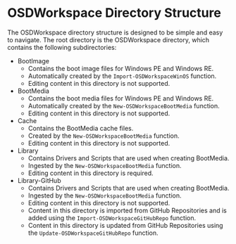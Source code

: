 # OSDWorkspace Directory Structure

The OSDWorkspace directory structure is designed to be simple and easy to navigate. The root directory is the OSDWorkspace directory, which contains the following subdirectories:

- BootImage
    - Contains the boot image files for Windows PE and Windows RE.
    - Automatically created by the `Import-OSDWorkspaceWinOS` function.
    - Editing content in this directory is not supported.
- BootMedia
    - Contains the boot media files for Windows PE and Windows RE.
    - Automatically created by the `New-OSDWorkspaceBootMedia` function.
    - Editing content in this directory is not supported.
- Cache
    - Contains the BootMedia cache files.
    - Created by the `New-OSDWorkspaceBootMedia` function.
    - Editing content in this directory is not supported.
- Library
    - Contains Drivers and Scripts that are used when creating BootMedia.
    - Ingested by the `New-OSDWorkspaceBootMedia` function.
    - Editing content in this directory is required.
- Library-GitHub
    - Contains Drivers and Scripts that are used when creating BootMedia.
    - Ingested by the `New-OSDWorkspaceBootMedia` function.
    - Editing content in this directory is not supported.
    - Content in this directory is imported from GitHub Repositories and is added using the `Import-OSDWorkspaceGitHubRepo` function.
    - Content in this directory is updated from GitHub Repositories using the `Update-OSDWorkspaceGitHubRepo` function.